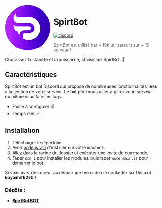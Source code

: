 <img width="150" height="150" style="float: left; margin: 0 10px 0 0;" alt="SpirtBot" src="./_assets/spirtbot.png">  

# SpirtBot
[![discord](https://img.shields.io/discord/1028387882899099678?style=for-the-badge&color=7289DA&label=Discord)](https://discord.gg/qmDt4r7KeE)

> SpirtBot est utilisé par + 19k utilisateurs sur + 16 serveur !

Choisissez la stabilité et la puissance, choisissez SpirtBot. 🚀

## Caractéristiques

SpirtBot est un bot Discord qui propose de nombreuses fonctionnalités liées à la gestion de votre serveur. Le bot peut vous aider à gérer votre serveur ou même vous faire les logs.

* Facile à configurer ✌️
* Temps réel 📈

## Installation

1. Télécharger le répertoire.
2. Avoir [node.js v16](https://nodejs.org/en/blog/release/v16.16.0) d'installer sur votre machine.
3. Allez dans la racine du dossier et exécuter une invite de commande.
4. Taper `npm i` pour installer les modules, puis taper `node main.js` pour démarrer le bot.

Si vous avez des erreur au démarrage merci de me contacter sur Discord **koyaim#6290** !

### Dépôts :

* **[SpirtBot BOT](https://github.com/cheraphdev/spirtbot)**
